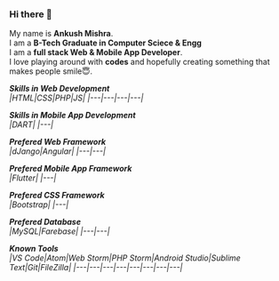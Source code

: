 ### Hi there 👋

My name is <b>Ankush Mishra</b>. <br>
I am a <b>B-Tech Graduate in Computer Sciece & Engg</b><br>
I am a <b>full stack Web & Mobile App Developer</b>. <br>
I love playing around with <b>codes</b> and hopefully creating something that makes people smile:innocent:. <br>

<i><b>Skills in Web Development</b><i> <br>
|HTML|CSS|PHP|JS|
|---|---|---|---|

<i><b>Skills in Mobile App Development</b><i> <br>
|DART|
|---|

<i><b>Prefered Web Framework</b><i> <br>
|dJango|Angular|
|---|---|

<i><b>Prefered Mobile App Framework</b><i> <br>
|Flutter|
|---|
  
<i><b>Prefered CSS Framework</b><i> <br>
|Bootstrap|
|---|
  
<i><b>Prefered Database</b><i> <br>
|MySQL|Farebase|
|---|---|

<i><b>Known Tools</b><i> <br>
|VS Code|Atom|Web Storm|PHP Storm|Android Studio|Sublime Text|Git|FileZilla|
|---|---|---|---|---|---|---|---|
